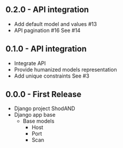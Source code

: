 ## 0.2.0 - API integration
* Add default model and values #13
* API pagination #16
See #14


## 0.1.0 - API integration
* Integrate API
* Provide humanized models representation
* Add unique constraints
See #3


## 0.0.0 - First Release
* Django project ShodAND
* Django app base
  * Base models
    * Host
    * Port
    * Scan
